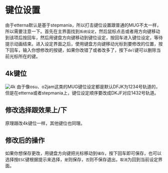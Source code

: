 # 键位设置

由于etterna默认是基于stepmania，所以打击键位设置跟普通的MUG不太一样，所以需要注意一下。首先在主界面找到`系统设定`，然后鼠标点击或者用方向键移动到该项后按回车，然后用键盘方向键移动到键位设定，按回车进入键位设定，等待提示动画结束。进入设定界面之后，使用键盘方向键移动光标到要修改的位置，按下回车，输入你想修改的按键，如果你改错了或者改多了，按下`del`键可以删除当前光标所在的键。

## 4k键位

<img :src="$withBase('/4k.png')" alt="4k">
由于像osu、o2jam这类的MUG键位设定都是默认DFJK为1234号轨道的，但是在etterna或者stepmania上，键位设定顺序要改成DKJF对应1432号轨道。

## 修改选择跟效果上/下

原理跟改4k键位一样，其他键位也同理。

## 修改后的操作

如果你想保存更改，用键盘方向键把光标移动到`储存`，按下回车即可保存，也可以选择按`ESC`键根据提示来选择，`是`则保存，`否`则不保存退出，`取消`为回到当前设定界面。
